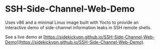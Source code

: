 # SSH-Side-Channel-Web-Demo
Uses v86 and a minimal Linux image built with Yocto to provide an interactive demo of side-channel information leaks in SSH remote shells.

See a live demo at [https://sidekickvpn.github.io/SSH-Side-Channel-Web-Demo](https://sidekickvpn.github.io/SSH-Side-Channel-Web-Demo).
